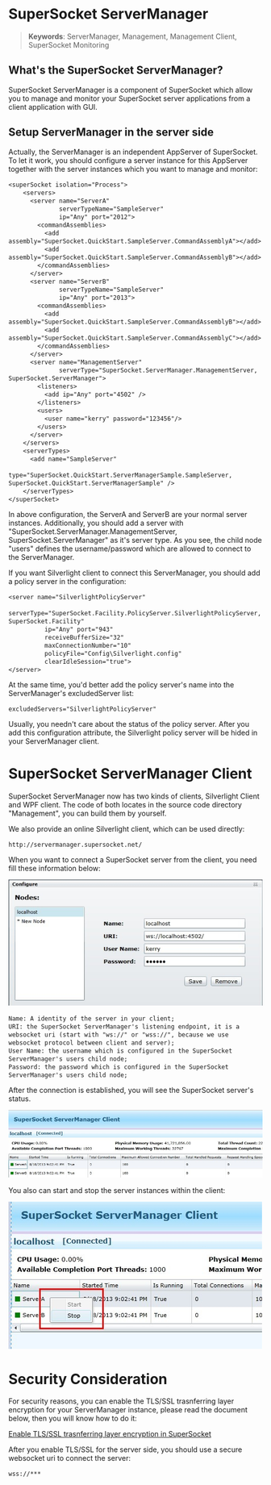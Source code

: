 # SuperSocket ServerManager

> __Keywords__: ServerManager, Management, Management Client, SuperSocket Monitoring

## What's the SuperSocket ServerManager?

SuperSocket ServerManager is a component of SuperSocket which allow you to manage and monitor your SuperSocket server applications from a client application with GUI.


## Setup ServerManager in the server side

Actually, the ServerManager is an independent AppServer of SuperSocket. To let it work, you should configure a server instance for this AppServer together with the server instances which you want to manage and monitor:

	<superSocket isolation="Process">
		<servers>
		  <server name="ServerA"
		          serverTypeName="SampleServer"
		          ip="Any" port="2012">
		    <commandAssemblies>
		      <add assembly="SuperSocket.QuickStart.SampleServer.CommandAssemblyA"></add>
		      <add assembly="SuperSocket.QuickStart.SampleServer.CommandAssemblyB"></add>
		    </commandAssemblies>
		  </server>
		  <server name="ServerB"
		          serverTypeName="SampleServer"
		          ip="Any" port="2013">
		    <commandAssemblies>
		      <add assembly="SuperSocket.QuickStart.SampleServer.CommandAssemblyB"></add>
		      <add assembly="SuperSocket.QuickStart.SampleServer.CommandAssemblyC"></add>
		    </commandAssemblies>
		  </server>
		  <server name="ManagementServer"
		          serverType="SuperSocket.ServerManager.ManagementServer, SuperSocket.ServerManager">
		    <listeners>
		      <add ip="Any" port="4502" />
		    </listeners>
		    <users>
		      <user name="kerry" password="123456"/>
		    </users>
		  </server>
		</servers>
		<serverTypes>
		  <add name="SampleServer"
		       type="SuperSocket.QuickStart.ServerManagerSample.SampleServer, SuperSocket.QuickStart.ServerManagerSample" />
		</serverTypes>
	</superSocket>


In above configuration, the ServerA and ServerB are your normal server instances. Additionally, you should add a server with "SuperSocket.ServerManager.ManagementServer, SuperSocket.ServerManager" as it's server type. As you see, the child node "users" defines the username/password which are allowed to connect to the ServerManager.

If you want Silverlight client to connect this ServerManager, you should add a policy server in the configuration:

    <server name="SilverlightPolicyServer"
              serverType="SuperSocket.Facility.PolicyServer.SilverlightPolicyServer, SuperSocket.Facility"
              ip="Any" port="943"
              receiveBufferSize="32"
              maxConnectionNumber="10"
              policyFile="Config\Silverlight.config"
              clearIdleSession="true">
    </server>


At the same time, you'd better add the policy server's name into the ServerManager's excludedServer list:

    excludedServers="SilverlightPolicyServer"

Usually, you needn't care about the status of the policy server. After you add this configuration attribute, the Silverlight policy server will be hided in your ServerManager client.

# SuperSocket ServerManager Client

SuperSocket ServerManager now has two kinds of clients, Silverlight Client and WPF client. The code of both locates in the source code directory "Management", you can build them by yourself.

We also provide an online Silverlight client, which can be used directly:

    http://servermanager.supersocket.net/


When you want to connect a SuperSocket server from the client, you need fill these information below:

![SuperSocket ServerManager Client Configuration](images/servermanagerconfig.jpg)

    Name: A identity of the server in your client;
    URI: the SuperSocket ServerManager's listening endpoint, it is a websocket uri (start with "ws://" or "wss://", because we use websocket protocol between client and server);
    User Name: the username which is configured in the SuperSocket ServerManager's users child node; 
    Password: the password which is configured in the SuperSocket ServerManager's users child node; 


After the connection is established, you will see the SuperSocket server's status.

![SuperSocket ServerManager Client Show](images/servermanagershow.jpg)

You also can start and stop the server instances within the client:

![SuperSocket ServerManager Client Control](images/servermanagercontrol.jpg)


# Security Consideration

For security reasons, you can enable the TLS/SSL trasnferring layer encryption for your ServerManager instance, please read the document below, then you will know how to do it:

[Enable TLS/SSL trasnferring layer encryption in SuperSocket](Enable-TLS-SSL-trasnferring-layer-encryption-in-SuperSocket)


After you enable TLS/SSL for the server side, you should use a secure websocket uri to connect the server:

    wss://***